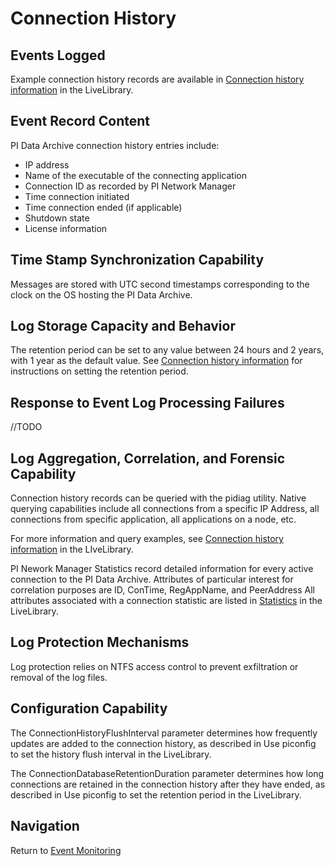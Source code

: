 # Connection History

## Events Logged
Example connection history records are available in [Connection history information](https://livelibrary.osisoft.com/LiveLibrary/content/en/server-v10/GUID-D3F250ED-EF1D-4DCF-B1B0-156BDB5E92D1) in the LiveLibrary.

## Event Record Content
PI Data Archive connection history entries include:
- IP address
- Name of the executable of the connecting application
- Connection ID as recorded by PI Network Manager
- Time connection initiated
- Time connection ended (if applicable)
- Shutdown state
- License information

## Time Stamp Synchronization Capability
Messages are stored with UTC second timestamps corresponding to the clock on the OS hosting the PI Data Archive. 

## Log Storage Capacity and Behavior
The retention period can be set to any value between 24 hours and 2 years, with 1 year as the default value. See [Connection history information](https://livelibrary.osisoft.com/LiveLibrary/content/en/server-v11/GUID-D3F250ED-EF1D-4DCF-B1B0-156BDB5E92D1) for instructions on setting the retention period.

## Response to Event Log Processing Failures
//TODO

## Log Aggregation, Correlation, and Forensic Capability
Connection history records can be queried with the pidiag utility.  Native querying capabilities include all connections from a specific IP Address, all connections from specific application, all applications on a node, etc.

For more information and query examples, see [Connection history information](https://livelibrary.osisoft.com/LiveLibrary/content/en/server-v10/GUID-D3F250ED-EF1D-4DCF-B1B0-156BDB5E92D1) in the LIveLibrary.

PI Nework Manager Statistics record detailed information for every active connection to the PI Data Archive.  Attributes of particular interest for correlation purposes are ID, ConTime, RegAppName, and PeerAddress  All attributes associated with a connection statistic are listed in [Statistics](https://livelibrary.osisoft.com/LiveLibrary/content/en/server-v10/GUID-A3D7E80C-2C74-40D3-805F-8F0F0FC26978) in the LiveLibrary.

## Log Protection Mechanisms
Log protection relies on NTFS access control to prevent exfiltration or removal of the log files.

## Configuration Capability
The ConnectionHistoryFlushInterval parameter determines how frequently updates are added to the connection history, as described in Use piconfig to set the history flush interval in the LiveLibrary.

The ConnectionDatabaseRetentionDuration parameter determines how long connections are retained in the connection history after they have ended, as described in Use piconfig to set the retention period in the LiveLibrary.

## Navigation
Return to [Event Monitoring](../Event%20Monitoring.md)